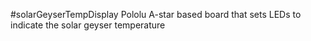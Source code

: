 #solarGeyserTempDisplay
Pololu A-star based board that sets LEDs to indicate the solar geyser temperature
